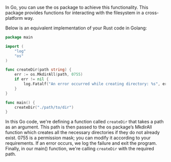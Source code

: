In Go, you can use the os package to achieve this functionality. This package provides functions for interacting with the filesystem in a cross-platform way. 

Below is an equivalent implementation of your Rust code in Golang:

```go
package main

import (
	"log"
	"os"
)

func createDir(path string) {
	err := os.MkdirAll(path, 0755)
	if err != nil {
		log.Fatalf("An error occurred while creating directory: %s", err)
	}
}

func main() {
    createDir("./path/to/dir")
}
```
In this Go code, we're defining a function called `createDir` that takes a path as an argument. This path is then passed to the os package’s MkdirAll function which creates all the necessary directories if they do not already exist. 0755 is a permission mask; you can modify it according to your requirements. If an error occurs, we log the failure and exit the program. Finally, in our main() function, we're calling `createDir` with the required path.


